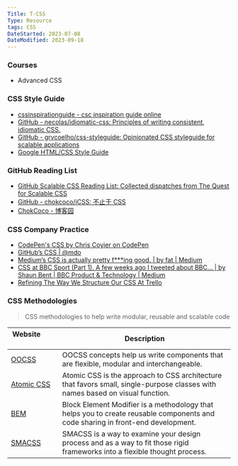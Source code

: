 ```yaml
---
Title: T-CSS
Type: Resource
tags: CSS
DateStarted: 2023-07-08
DateModified: 2023-09-18
---
```

### Courses
- Advanced CSS
### CSS  Style Guide
- [cssinspirationguide - csc inspiration guide online](https://csscoco.com/inspiration/#/./layout/holy-grail-layout.md)
- [GitHub - necolas/idiomatic-css: Principles of writing consistent, idiomatic CSS.](https://github.com/necolas/idiomatic-css)  
- [GitHub - grvcoelho/css-styleguide: Opinionated CSS styleguide for scalable applications](https://github.com/grvcoelho/css-styleguide)  
- [Google HTML/CSS Style Guide](https://google.github.io/styleguide/htmlcssguide.html)
### GitHub Reading List
- [GitHub Scalable CSS Reading List: Collected dispatches from The Quest for Scalable CSS](https://github.com/davidtheclark/scalable-css-reading-list)
- [GitHub - chokcoco/iCSS: 不止于 CSS](https://github.com/chokcoco/iCSS)
- [ChokCoco - 博客园](https://www.cnblogs.com/coco1s/)
### CSS Company Practice
- [CodePen's CSS by Chris Coyier on CodePen](https://codepen.io/chriscoyier/post/codepens-css)  
- [GitHub’s CSS | @mdo](https://markdotto.com/2014/07/23/githubs-css/)  
- [Medium’s CSS is actually pretty f\*\*\*ing good. | by fat | Medium](https://medium.com/@fat/mediums-css-is-actually-pretty-fucking-good-b8e2a6c78b06)  
- [CSS at BBC Sport (Part 1). A few weeks ago I tweeted about BBC… | by Shaun Bent | BBC Product & Technology | Medium](https://medium.com/bbc-product-technology/css-at-bbc-sport-part-1-bab546184e66)  
- [Refining The Way We Structure Our CSS At Trello](https://blog.trello.com/refining-the-way-we-structure-our-css-at-trello)
### CSS Methodologies
> CSS methodologies to help write modular, reusable and scalable code

| Website&nbsp; &nbsp; &nbsp; &nbsp; &nbsp; &nbsp; &nbsp; &nbsp; &nbsp; &nbsp; &nbsp; &nbsp; &nbsp; &nbsp; | Description                                                                                                                     |
| -------------------------------------------------------------------------------------------------------- | ------------------------------------------------------------------------------------------------------------------------------- |
| [OOCSS](http://oocss.org/)                                                                               | OOCSS concepts help us write components that are flexible, modular and interchangeable.                                         |
| [Atomic CSS](https://acss.io/)                                                                           | Atomic CSS is the approach to CSS architecture that favors small, single-purpose classes with names based on visual function.   |
| [BEM](http://getbem.com/)                                                                                | Block Element Modifier is a methodology that helps you to create reusable components and code sharing in front-end development. |
| [SMACSS](http://smacss.com/)                                                                             | SMACSS is a way to examine your design process and as a way to fit those rigid frameworks into a flexible thought process.      |

